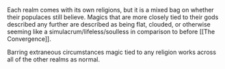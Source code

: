Each realm comes with its own religions, but it is a mixed bag on whether their populaces still believe. Magics that are more closely tied to their gods described any further are described as being flat, clouded, or otherwise seeming like a simulacrum/lifeless/soulless in comparison to before [[The Convergence]].

Barring extraneous circumstances magic tied to any religion works across all of the other realms as normal.